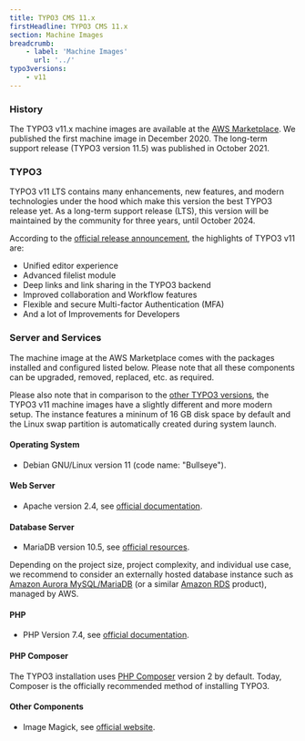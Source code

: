 ```yaml
---
title: TYPO3 CMS 11.x
firstHeadline: TYPO3 CMS 11.x
section: Machine Images
breadcrumb:
    - label: 'Machine Images'
      url: '../'
typo3versions:
    - v11
---
```


### History

The TYPO3 v11.x machine images are available at the [AWS Marketplace](https://aws.amazon.com/marketplace/pp/prodview-v6w33h2oatsyk). We published the first machine image in December 2020. The long-term support release (TYPO3 version 11.5) was published in October 2021.

### TYPO3

TYPO3 v11 LTS contains many enhancements, new features, and modern technologies under the hood which make this version the best TYPO3 release yet. As a long-term support release (LTS), this version will be maintained by the community for three years, until October 2024.

According to the [official release announcement](https://typo3.org/article/typo3-v11-lts-warp-speed), the highlights of TYPO3 v11 are:

* Unified editor experience
* Advanced filelist module
* Deep links and link sharing in the TYPO3 backend
* Improved collaboration and Workflow features
* Flexible and secure Multi-factor Authentication (MFA)
* And a lot of Improvements for Developers

### Server and Services

The machine image at the AWS Marketplace comes with the packages installed and configured listed below. Please note that all these components can be upgraded, removed, replaced, etc. as required.

Please also note that in comparison to the [other TYPO3 versions](index.md), the TYPO3 v11 machine images have a slightly different and more modern setup. The instance features a mininum of 16 GB disk space by default and the Linux swap partition is automatically created during system launch.

#### Operating System

* Debian GNU/Linux version 11 (code name: "Bullseye").

#### Web Server

* Apache version 2.4, see [official documentation](https://httpd.apache.org/docs/2.4/).

#### Database Server

* MariaDB version 10.5, see [official resources](https://mariadb.org/learn/).

Depending on the project size, project complexity, and individual use case, we recommend to consider an externally hosted database instance such as [Amazon Aurora MySQL/MariaDB](https://aws.amazon.com/rds/aurora/) (or a similar [Amazon RDS](../miscellaneous/glossary.md#amazonrds) product), managed by AWS.

#### PHP

* PHP Version 7.4, see [official documentation](https://www.php.net/docs.php).

#### PHP Composer

The TYPO3 installation uses [PHP Composer](https://getcomposer.org/) version 2 by default. Today, Composer is the officially recommended method of installing TYPO3.

#### Other Components

* Image Magick, see [official website](https://imagemagick.org/).
